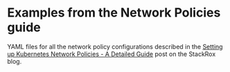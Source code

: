 # Examples from the Network Policies guide

YAML files for all the network policy configurations described in the [Setting up Kubernetes Network Policies - A Detailed Guide](https://www.stackrox.com/post/2019/04/setting-up-kubernetes-network-policies-a-detailed-guide/) post on the StackRox blog.
